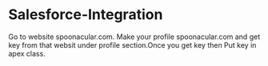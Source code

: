 # Salesforce-Integration
Go to website spoonacular.com. Make your profile  spoonacular.com  and get key  from that websit  under profile section.Once you get key then  Put key in  apex class. 

